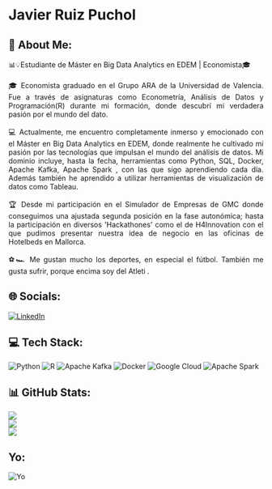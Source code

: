 # Javier Ruiz Puchol
## 💫 About Me:
<p align="justify">
📊💡Estudiante de Máster en Big Data Analytics en EDEM | Economista🎓<br><br>🎓 Economista graduado en el Grupo ARA de la Universidad de Valencia. Fue a través de asignaturas como Econometría, Análisis de Datos y Programación(R) durante mi formación, donde descubrí mi verdadera pasión por el mundo del dato. <br><br>💻 Actualmente, me encuentro completamente inmerso y emocionado con el Máster en Big Data Analytics en EDEM, donde realmente he cultivado mi pasión por las tecnologías que impulsan el mundo del análisis de datos. Mi dominio incluye, hasta la fecha, herramientas como Python, SQL, Docker, Apache Kafka, Apache Spark , con las que sigo aprendiendo cada día. Además también he aprendido a utilizar herramientas de visualización de datos como Tableau.<br><br>🏆 Desde mi participación en el Simulador de Empresas de GMC donde conseguimos una ajustada segunda posición en la fase autonómica; hasta la participación en diversos 'Hackathones' como el de H4Innovation con el que pudimos presentar nuestra idea de negocio en las oficinas de Hotelbeds en Mallorca.<br><br>⚽🏎️ Me gustan mucho los deportes, en especial el fútbol. También me gusta sufrir, porque encima soy del Atleti .

</p>


## 🌐 Socials:
[![LinkedIn](https://img.shields.io/badge/LinkedIn-%230077B5.svg?logo=linkedin&logoColor=white)](www.linkedin.com/in/javier-ruiz-puchol-1605151b4) 

## 💻 Tech Stack:
![Python](https://img.shields.io/badge/python-3670A0?style=for-the-badge&logo=python&logoColor=ffdd54) ![R](https://img.shields.io/badge/r-%23276DC3.svg?style=for-the-badge&logo=r&logoColor=white) ![Apache Kafka](https://img.shields.io/badge/Apache%20Kafka-000?style=for-the-badge&logo=apachekafka) ![Docker](https://img.shields.io/badge/docker-%230db7ed.svg?style=for-the-badge&logo=docker&logoColor=white) ![Google Cloud](https://img.shields.io/badge/GoogleCloud-%234285F4.svg?style=for-the-badge&logo=google-cloud&logoColor=white) ![Apache Spark](https://img.shields.io/badge/Apache%20Spark-FDEE21?style=for-the-badge&logo=apachespark&logoColor=black)
## 📊 GitHub Stats:
![](https://github-readme-stats.vercel.app/api?username=jarupu&theme=dark&hide_border=false&include_all_commits=false&count_private=false)<br/>
![](https://github-readme-streak-stats.herokuapp.com/?user=jarupu&theme=dark&hide_border=false)<br/>
![](https://github-readme-stats.vercel.app/api/top-langs/?username=jarupu&theme=dark&hide_border=false&include_all_commits=false&count_private=false&layout=compact)


## Yo:
![Yo](https://www.sopitas.com/wp-content/uploads/2022/11/atletico-de-madrid-champions-league-memes-porto.jpeg?resize=1024,907)
